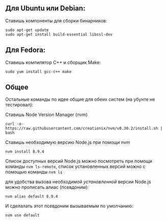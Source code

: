 ## Для Ubuntu или Debian:

Ставишь компоненты для сборки бинарников:

```
sudo apt-get update
sudo apt-get install build-essential libssl-dev
```

## Для Fedora:

Ставишь компилятор C++ и сборщик Make:

```sudo yum install gcc-c++ make```

## Общее

Остальные команды по идее общие для обеих систем (на убунте не тестировал):

Ставишь Node Version Manager (nvm)

```curl -o- https://raw.githubusercontent.com/creationix/nvm/v0.30.2/install.sh | bash```

Ставишь необходимую версию Node.js при помощи nvm

```nvm install 8.9.4```

Список доступных версий Node.js можно посмотреть при помощи команды `nvm ls-remote`, список установленных версий можно c помощью команды `nvm ls`

для удобства вызова необходимой _установленной_ версии Node.js можно прописать алиас (псевдоним):

```nvm alias default 8.9.4```

И сделалать этот псевдоним вызываемым по умолчанию:

```nvm use default```
